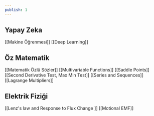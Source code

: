 ```yaml
---
publish: 1
---
```

	
## Yapay Zeka 
[[Makine Öğrenmesi]]
[[Deep Learning]]
## Öz Matematik 
[[Matematik Özlü Sözler]]
[[Multivariable Functions]]
[[Saddle Points]]
[[Second Derivative Test, Max Min Test]]
[[Series and Sequences]]
[[Lagrange Multipliers]]
## Elektrik Fiziği
[[Lenz's law and Response to Flux Change ]]
[[Motional EMF]]



